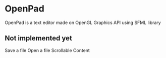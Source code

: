 # OpenPad
OpenPad is a text editor made on OpenGL Graphics API using SFML library

## Not implemented yet
Save a file
Open a file
Scrollable Content
